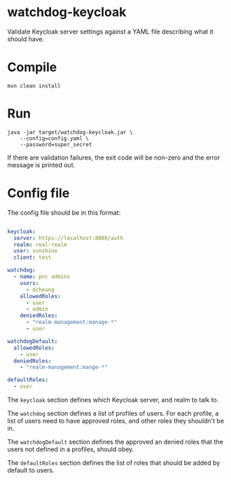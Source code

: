 # watchdog-keycloak

Validate Keycloak server settings against a YAML file describing what it should
have.

# Compile
```
mvn clean install
```

# Run
```
java -jar target/watchdog-keycloak.jar \
    --config=config.yaml \
    --password=super_secret
```

If there are validation failures, the exit code will be non-zero and the error
message is printed out.

# Config file
The config file should be in this format:
```yaml

keycloak:
  server: https://localhost:8080/auth
  realm: real-realm
  user: sunshine
  client: test

watchdog:
  - name: pnc admins
    users:
      - dcheung
    allowedRoles:
      - user
      - admin
    deniedRoles:
      - "realm-management:manage-*"
      - user

watchdogDefault:
  allowedRoles:
    - user
  deniedRoles:
    - "realm-management:mange-*"

defaultRoles:
  - user
```
The `keycloak` section defines which Keycloak server, and realm to talk to.

The `watchdog` section defines a list of profiles of users. For each profile,
a list of users need to have approved roles, and other roles they shouldn't be
in.

The `watchdogDefault` section defines the approved an denied roles that the
users not defined in a profiles, should obey.

The `defaultRoles` section defines the list of roles that should be added
by default to users.

